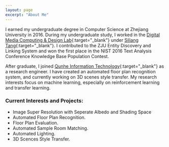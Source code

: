 ```yaml
---
layout: page
excerpt: "About Me"
---
```

I earned my undergraduate degree in Computer Science at Zhejiang University in 2016. During my undergraduate study, I worked in the [Digital Media Computing & Design Lab](http://www.dcd.zju.edu.cn/){:target="_blank"} under [Siliang Tang](http://person.zju.edu.cn/en/siliang){:target="_blank"}. I contributed to the ZJU Entity Discovery and Linking System and won the first place in the NIST 2016 Text Analysis Conference Knowledge Base Population Contest.

After graduate, I joined [Qunhe Information Technology](http://www.kujiale.com/){:target="_blank"} as a research engineer. I have created an automated floor plan recognition system, and currently working on 3D scenes style transfer. My research interests focus on machine learning, especially on reinforcement learning and transfer learning.

### Current Interests and Projects:

- Image Super Resolution with Seperate Albedo and Shading Space
- Automated Floor Plan Recognition.
- Floor Plan Evaluation.
- Automated Sample Room Matching.
- Automated Lighting.
- 3D Scences Style Transfer.
